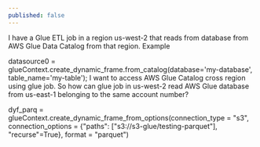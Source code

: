 ```yaml
---
published: false
---
```


I have a Glue ETL job in a region us-west-2 that reads from database from AWS Glue Data Catalog from that region. Example

datasource0 = glueContext.create_dynamic_frame.from_catalog(database='my-database',
                                                            table_name='my-table');
I want to access AWS Glue Catalog cross region using glue job. So how can glue job in us-west-2 read AWS Glue database from us-east-1 belonging to the same account number?


dyf_parq = glueContext.create_dynamic_frame_from_options(connection_type = "s3", connection_options = {"paths": ["s3://s3-glue/testing-parquet"], "recurse"=True}, format = "parquet")

